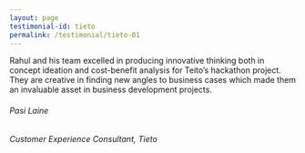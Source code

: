 ```yaml
---
layout: page
testimonial-id: tieto
permalink: /testimonial/tieto-01
---
```


Rahul and his team excelled in producing innovative thinking both in concept ideation and cost-benefit analysis for Teito’s hackathon project. They are creative in finding new angles to business cases which made them an invaluable asset in business development projects.

###### Pasi Laine

###### Customer Experience Consultant, Tieto
